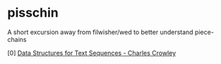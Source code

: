 # pisschin
A short excursion away from filwisher/wed to better understand piece-chains

[0] [Data Structures for Text Sequences - Charles Crowley](https://www.cs.unm.edu/~crowley/papers/sds.pdf)
